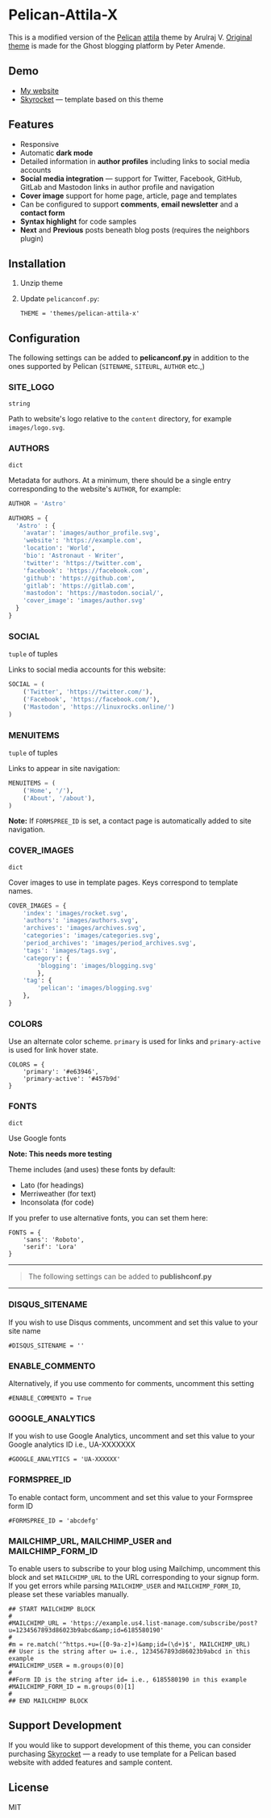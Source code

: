 # Pelican-Attila-X
This is a modified version of the [Pelican](https://github.com/getpelican/pelican) [attila](https://github.com/arulrajnet/attila) theme by Arulraj V. [Original theme](https://github.com/zutrinken/attila) is made for the Ghost blogging platform by Peter Amende.

## Demo
* [My website](https://vimaltech.com)
* [Skyrocket](https://skyrocket.vimaltech.com) — template based on this theme


## Features
- Responsive
- Automatic **dark mode**
- Detailed information in **author profiles** including links to social media accounts
- **Social media integration** — support for Twitter, Facebook, GitHub, GitLab and Mastodon links in author profile and navigation
- **Cover image** support for home page, article, page and templates
- Can be configured to support **comments**, **email newsletter** and a **contact form**
- **Syntax highlight** for code samples
- **Next** and **Previous** posts beneath blog posts (requires the neighbors plugin)

## Installation
1. Unzip theme
2. Update `pelicanconf.py`:
   
       THEME = 'themes/pelican-attila-x'
       
## Configuration
The following settings can be added to **pelicanconf.py** in addition to the ones supported by Pelican (`SITENAME`, `SITEURL`, `AUTHOR` etc.,)

### SITE_LOGO
`string`

Path to website's logo relative to the `content` directory, for example `images/logo.svg`.

### AUTHORS
`dict`

Metadata for authors. At a minimum, there should be a single entry corresponding to the website's `AUTHOR`, for example:

```python
AUTHOR = 'Astro'

AUTHORS = {
  'Astro' : {
    'avatar': 'images/author_profile.svg',
    'website': 'https://example.com',
    'location': 'World',
    'bio': 'Astronaut · Writer',
    'twitter': 'https://twitter.com',
    'facebook': 'https://facebook.com',
    'github': 'https://github.com',
    'gitlab': 'https://gitlab.com',
    'mastodon': 'https://mastodon.social/',
    'cover_image': 'images/author.svg'
  }
}
```

### SOCIAL
`tuple` of tuples

Links to social media accounts for this website:

```python
SOCIAL = (
    ('Twitter', 'https://twitter.com/'),
    ('Facebook', 'https://facebook.com/'),
    ('Mastodon', 'https://linuxrocks.online/')
)
```

### MENUITEMS
`tuple` of tuples

Links to appear in site navigation:

```python
MENUITEMS = (
    ('Home', '/'),
    ('About', '/about'),
)
```

**Note:** If `FORMSPREE_ID` is set, a contact page is automatically added to site navigation.

### COVER_IMAGES
`dict`

Cover images to use in template pages. Keys correspond to template names.

```python
COVER_IMAGES = {
    'index': 'images/rocket.svg',
    'authors': 'images/authors.svg',
    'archives': 'images/archives.svg',
    'categories': 'images/categories.svg',
    'period_archives': 'images/period_archives.svg',
    'tags': 'images/tags.svg',
    'category': {
        'blogging': 'images/blogging.svg'
        },
    'tag': {
        'pelican': 'images/blogging.svg'
    },
}
```

### COLORS
Use an alternate color scheme. `primary` is used for links and `primary-active` is used for link hover state.

```
COLORS = {
    'primary': '#e63946',
    'primary-active': '#457b9d' 
}
```

### FONTS
`dict`

Use Google fonts 

**Note: This needs more testing**

Theme includes (and uses) these fonts by default:
* Lato (for headings)
* Merriweather (for text)
* Inconsolata (for code)

If you prefer to use alternative fonts, you can set them here:

```
FONTS = {
    'sans': 'Roboto',
    'serif': 'Lora'
}
```

---

> The following settings can be added to **publishconf.py**

---
### DISQUS_SITENAME
If you wish to use Disqus comments, uncomment and set this value to your site name

```
#DISQUS_SITENAME = ''
```

### ENABLE_COMMENTO
Alternatively, if you use commento for comments, uncomment this setting

```
#ENABLE_COMMENTO = True
```

### GOOGLE_ANALYTICS
If you wish to use Google Analytics, uncomment and set this value to your Google analytics ID i.e., UA-XXXXXXX

```
#GOOGLE_ANALYTICS = 'UA-XXXXXX'
```

### FORMSPREE_ID
To enable contact form, uncomment and set this value to your Formspree form ID

```
#FORMSPREE_ID = 'abcdefg'
```

### MAILCHIMP_URL, MAILCHIMP_USER and MAILCHIMP_FORM_ID
To enable users to subscribe to your blog using Mailchimp, uncomment this block and set `MAILCHIMP_URL` to the URL corresponding to your signup form. If you get errors while parsing `MAILCHIMP_USER` and `MAILCHIMP_FORM_ID`, please set
these variables manually.

```
## START MAILCHIMP BLOCK
#
#MAILCHIMP_URL = 'https://example.us4.list-manage.com/subscribe/post?u=1234567893d86023b9abcd&amp;id=6185580190'
#
#m = re.match('^https.+u=([0-9a-z]+)&amp;id=(\d+)$', MAILCHIMP_URL)
## User is the string after u= i.e., 1234567893d86023b9abcd in this example
#MAILCHIMP_USER = m.groups(0)[0]
#
##Form ID is the string after id= i.e., 6185580190 in this example
#MAILCHIMP_FORM_ID = m.groups(0)[1]
#
## END MAILCHIMP BLOCK
```

## Support Development
If you would like to support development of this theme, you can consider purchasing [Skyrocket](https://gumroad.com/l/pelican-skyrocket) — a ready to use template for a Pelican based website with added features and sample content.

## License
MIT

